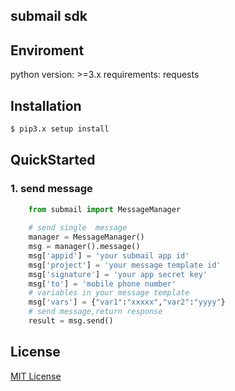 ##  submail sdk 

## Enviroment

python version: >=3.x
requirements: requests

## Installation

```sh
$ pip3.x setup install
```

## QuickStarted

### 1. send message

```python
    from submail import MessageManager
    
    # send single  message
    manager = MessageManager()
    msg = manager().message()
    msg['appid'] = 'your submail app id'
    msg['project'] = 'your message template id'
    msg['signature'] = 'your app secret key'
    msg['to'] = 'mobile phone number'
    # variables in your message template
    msg['vars'] = {"var1":"xxxxx","var2":"yyyy"} 
    # send message,return response
    result = msg.send()

```

## License
[MIT License](LICENSE)

